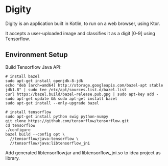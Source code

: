 # Digity

Digity is an application built in Kotlin, to run on a web browser, using Ktor.

It accepts a user-uploaded image and classifies it as a digit [0-9] using Tensorflow.

## Environment Setup

Build Tensorflow Java API:

    # install bazel
    sudo apt-get install openjdk-8-jdk
    echo "deb [arch=amd64] http://storage.googleapis.com/bazel-apt stable jdk1.8" | sudo tee /etc/apt/sources.list.d/bazel.list
    curl https://bazel.build/bazel-release.pub.gpg | sudo apt-key add -
    sudo apt-get update && sudo apt-get install bazel
    sudo apt-get install --only-upgrade bazel
    
    # install tensorflow
    sudo apt-get install python swig python-numpy
    git clone https://github.com/tensorflow/tensorflow.git
    cd tensorflow
    ./configure
    bazel build --config opt \
      //tensorflow/java:tensorflow \
      //tensorflow/java:libtensorflow_jni

Add generated libtensorflow.jar and libtensorflow_jni.so to idea project as library.